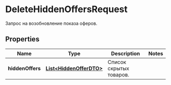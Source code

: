 

# DeleteHiddenOffersRequest

Запрос на возобновление показа оферов.

## Properties

| Name | Type | Description | Notes |
|------------ | ------------- | ------------- | -------------|
|**hiddenOffers** | [**List&lt;HiddenOfferDTO&gt;**](HiddenOfferDTO.md) | Список скрытых товаров.  |  |



